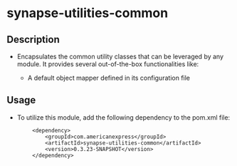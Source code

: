 # synapse-utilities-common

## Description

- Encapsulates the common utility classes that can be leveraged by any module. It provides several out-of-the-box
  functionalities like:

    - A default object mapper defined in its configuration file

## Usage
- To utilize this module, add the following dependency to the pom.xml file:
```
        <dependency>
            <groupId>com.americanexpress</groupId>
            <artifactId>synapse-utilities-common</artifactId>
            <version>0.3.23-SNAPSHOT</version>
        </dependency>